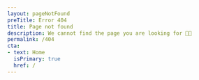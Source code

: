 ```yaml
---
layout: pageNotFound
preTitle: Error 404
title: Page not found
description: We cannot find the page you are looking for 😵‍💫
permalink: /404
cta:
- text: Home
  isPrimary: true
  href: /
---
```

